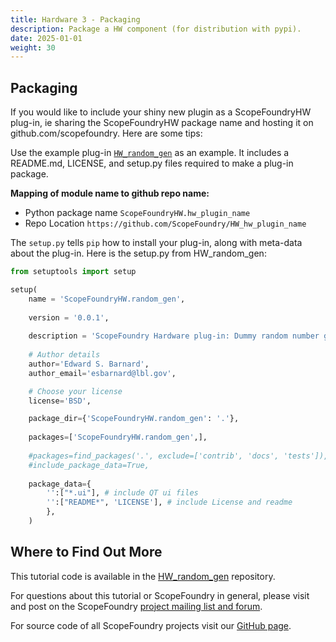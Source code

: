 ```yaml
---
title: Hardware 3 - Packaging
description: Package a HW component (for distribution with pypi).
date: 2025-01-01
weight: 30
---
```


## Packaging

If you would like to include your shiny new plugin as a ScopeFoundryHW plug-in, ie sharing the ScopeFoundryHW package name and hosting it on github.com/scopefoundry. Here are some tips:

Use the example plug-in [`HW_random_gen`](https://github.com/scopefoundry/HW_random_gen/) as an example. It includes a README.md, LICENSE, and setup.py files required to make a plug-in package.

**Mapping of module name to github repo name:** 

* Python package name `ScopeFoundryHW.hw_plugin_name`
* Repo Location `https://github.com/ScopeFoundry/HW_hw_plugin_name`

The `setup.py` tells `pip` how to install your plug-in, along with meta-data about the plug-in. Here is the setup.py from HW\_random\_gen:

```python
from setuptools import setup

setup(
    name = 'ScopeFoundryHW.random_gen',
    
    version = '0.0.1',
    
    description = 'ScopeFoundry Hardware plug-in: Dummy random number generator',
    
    # Author details
    author='Edward S. Barnard',
    author_email='esbarnard@lbl.gov',

    # Choose your license
    license='BSD',

    package_dir={'ScopeFoundryHW.random_gen': '.'},
    
    packages=['ScopeFoundryHW.random_gen',],
    
    #packages=find_packages('.', exclude=['contrib', 'docs', 'tests']),
    #include_package_data=True,  
    
    package_data={
        '':["*.ui"], # include QT ui files 
        '':["README*", 'LICENSE'], # include License and readme 
        },
    )
```




## Where to Find Out More

This tutorial code is available in the [HW\_random\_gen](https://github.com/scopefoundry/HW_random_gen/) repository.

For questions about this tutorial or ScopeFoundry in general, please visit and post on the ScopeFoundry [project mailing list and forum](https://groups.google.com/forum/#!forum/scopefoundry).

For source code of all ScopeFoundry projects visit our [GitHub page](https://github.com/scopefoundry/).

